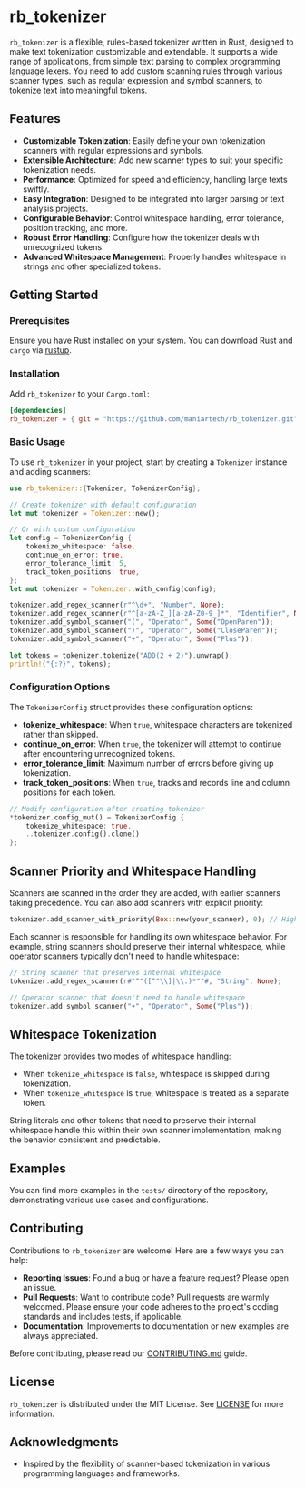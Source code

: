 # rb_tokenizer

`rb_tokenizer` is a flexible, rules-based tokenizer written in Rust, designed to make text tokenization customizable and extendable. It supports a wide range of applications, from simple text parsing to complex programming language lexers. You need to add custom scanning rules through various scanner types, such as regular expression and symbol scanners, to tokenize text into meaningful tokens.

## Features

- **Customizable Tokenization**: Easily define your own tokenization scanners with regular expressions and symbols.
- **Extensible Architecture**: Add new scanner types to suit your specific tokenization needs.
- **Performance**: Optimized for speed and efficiency, handling large texts swiftly.
- **Easy Integration**: Designed to be integrated into larger parsing or text analysis projects.
- **Configurable Behavior**: Control whitespace handling, error tolerance, position tracking, and more.
- **Robust Error Handling**: Configure how the tokenizer deals with unrecognized tokens.
- **Advanced Whitespace Management**: Properly handles whitespace in strings and other specialized tokens.

## Getting Started

### Prerequisites

Ensure you have Rust installed on your system. You can download Rust and `cargo` via [rustup](https://rustup.rs/).

### Installation

Add `rb_tokenizer` to your `Cargo.toml`:

```toml
[dependencies]
rb_tokenizer = { git = "https://github.com/maniartech/rb_tokenizer.git" }
```

### Basic Usage

To use `rb_tokenizer` in your project, start by creating a `Tokenizer` instance and adding scanners:

```rust
use rb_tokenizer::{Tokenizer, TokenizerConfig};

// Create tokenizer with default configuration
let mut tokenizer = Tokenizer::new();

// Or with custom configuration
let config = TokenizerConfig {
    tokenize_whitespace: false,
    continue_on_error: true,
    error_tolerance_limit: 5,
    track_token_positions: true,
};
let mut tokenizer = Tokenizer::with_config(config);

tokenizer.add_regex_scanner(r"^\d+", "Number", None);
tokenizer.add_regex_scanner(r"^[a-zA-Z_][a-zA-Z0-9_]*", "Identifier", None);
tokenizer.add_symbol_scanner("(", "Operator", Some("OpenParen"));
tokenizer.add_symbol_scanner(")", "Operator", Some("CloseParen"));
tokenizer.add_symbol_scanner("+", "Operator", Some("Plus"));

let tokens = tokenizer.tokenize("ADD(2 + 2)").unwrap();
println!("{:?}", tokens);
```

### Configuration Options

The `TokenizerConfig` struct provides these configuration options:

- **tokenize_whitespace**: When `true`, whitespace characters are tokenized rather than skipped.
- **continue_on_error**: When `true`, the tokenizer will attempt to continue after encountering unrecognized tokens.
- **error_tolerance_limit**: Maximum number of errors before giving up tokenization.
- **track_token_positions**: When `true`, tracks and records line and column positions for each token.

```rust
// Modify configuration after creating tokenizer
*tokenizer.config_mut() = TokenizerConfig {
    tokenize_whitespace: true,
    ..tokenizer.config().clone()
};
```

## Scanner Priority and Whitespace Handling

Scanners are scanned in the order they are added, with earlier scanners taking precedence.
You can also add scanners with explicit priority:

```rust
tokenizer.add_scanner_with_priority(Box::new(your_scanner), 0); // Highest priority (scanned first)
```

Each scanner is responsible for handling its own whitespace behavior. For example, string scanners should preserve their internal whitespace, while operator scanners typically don't need to handle whitespace:

```rust
// String scanner that preserves internal whitespace
tokenizer.add_regex_scanner(r#"^"([^"\\]|\\.)*""#, "String", None);

// Operator scanner that doesn't need to handle whitespace
tokenizer.add_symbol_scanner("+", "Operator", Some("Plus"));
```

## Whitespace Tokenization

The tokenizer provides two modes of whitespace handling:

- When `tokenize_whitespace` is `false`, whitespace is skipped during tokenization.
- When `tokenize_whitespace` is `true`, whitespace is treated as a separate token.

String literals and other tokens that need to preserve their internal whitespace handle this within their own scanner implementation, making the behavior consistent and predictable.

## Examples

You can find more examples in the `tests/` directory of the repository, demonstrating various use cases and configurations.

## Contributing

Contributions to `rb_tokenizer` are welcome! Here are a few ways you can help:

- **Reporting Issues**: Found a bug or have a feature request? Please open an issue.
- **Pull Requests**: Want to contribute code? Pull requests are warmly welcomed. Please ensure your code adheres to the project's coding standards and includes tests, if applicable.
- **Documentation**: Improvements to documentation or new examples are always appreciated.

Before contributing, please read our [CONTRIBUTING.md](CONTRIBUTING.md) guide.

## License

`rb_tokenizer` is distributed under the MIT License. See [LICENSE](LICENSE) for more information.

## Acknowledgments

- Inspired by the flexibility of scanner-based tokenization in various programming languages and frameworks.
